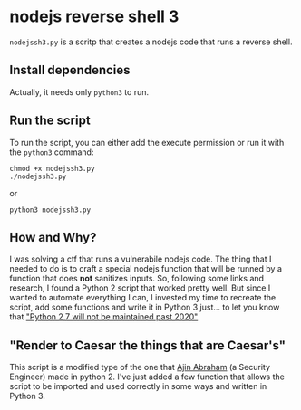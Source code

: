 # nodejs reverse shell 3
`nodejssh3.py` is a scritp that creates a nodejs code that runs a reverse shell.
## Install dependencies
Actually, it needs only `python3` to run.
## Run the script
To run the script, you can either add the execute permission or run it with the `python3` command:

    chmod +x nodejssh3.py 
    ./nodejssh3.py
or

    python3 nodejssh3.py
## How and Why?
I was solving a ctf that runs a vulnerabile nodejs code. The thing that I needed to do is to craft a special nodejs function that will be runned by a function that does **not** sanitizes inputs. So, following some links and research, I found a Python 2 script that worked pretty well. But since I wanted to automate everything I can, I invested my time to recreate the script, add some functions and write it in Python 3 just... to let you know that ["Python 2.7 will not be maintained past 2020"](https://pythonclock.org/)

## "Render to Caesar  the things that are Caesar's"
This script is a modified type of the one that [Ajin Abraham](https://github.com/ajinabraham/Node.Js-Security-Course/blob/master/nodejsshell.py) (a Security Engineer) made in python 2. I've just added a few function that allows the script to be imported and used correctly in some ways and written in Python 3.

